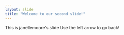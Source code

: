 ```yaml
---
layout: slide
title: "Welcome to our second slide!"
---
```

This is janellemoore's slide
Use the left arrow to go back!
